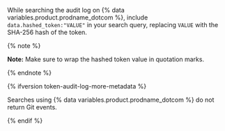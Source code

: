 While searching the audit log on {% data variables.product.prodname_dotcom %}, include `data.hashed_token:"VALUE"` in your search query, replacing `VALUE` with the SHA-256 hash of the token.

{% note %}

**Note:** Make sure to wrap the hashed token value in quotation marks.

{% endnote %}

{% ifversion token-audit-log-more-metadata %}

Searches using {% data variables.product.prodname_dotcom %} do not return Git events.

{% endif %}
